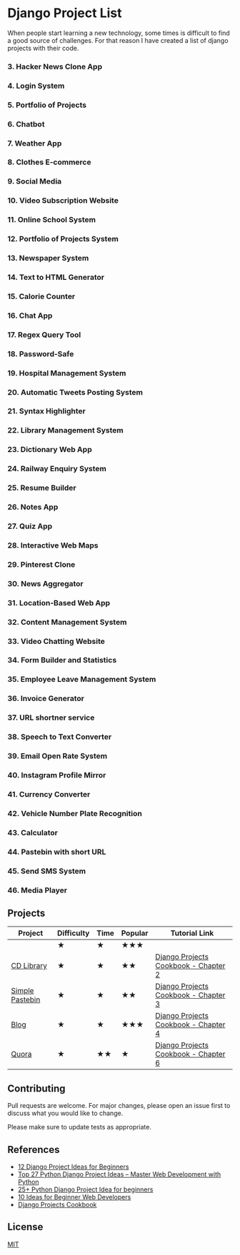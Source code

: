 # Django Project List

When people start learning a new technology, some times is difficult to find a
good source of challenges. For that reason I have created a list of django
projects with their code.

### 3. Hacker News Clone App

### 4. Login System

### 5. Portfolio of Projects

### 6. Chatbot

### 7. Weather App

### 8. Clothes E-commerce

### 9. Social Media

### 10. Video Subscription Website

### 11. Online School System

### 12. Portfolio of Projects System

### 13. Newspaper System

### 14. Text to HTML Generator

### 15. Calorie Counter

### 16. Chat App

### 17. Regex Query Tool

### 18. Password-Safe

### 19. Hospital Management System

### 20. Automatic Tweets Posting System

### 21. Syntax Highlighter

### 22. Library Management System

### 23. Dictionary Web App

### 24. Railway Enquiry System

### 25. Resume Builder

### 26. Notes App

### 27. Quiz App

### 28. Interactive Web Maps

### 29. Pinterest Clone

### 30. News Aggregator

### 31. Location-Based Web App

### 32. Content Management System

### 33. Video Chatting Website

### 34. Form Builder and Statistics

### 35. Employee Leave Management System

### 36. Invoice Generator

### 37. URL shortner service

### 38. Speech to Text Converter

### 39. Email Open Rate System

### 40. Instagram Profile Mirror

### 41. Currency Converter

### 42. Vehicle Number Plate Recognition

### 43. Calculator

### 44. Pastebin with short URL

### 45. Send SMS System

### 46. Media Player

## Projects

|           Project             | Difficulty | Time | Popular |   Tutorial Link |
|-------------------------------|------------|------|---------|-----------------|
|                               |     ★      |   ★  |    ★★★  |                 |
| [CD Library](./cd_library)    |     ★      |   ★  |    ★★   | [Django Projects Cookbook - Chapter 2](http://books.agiliq.com/projects/djenofdjango/en/latest/models-tutorial.html) |
| [Simple Pastebin](./pastebin) |     ★      |  ★   |    ★★   | [Django Projects Cookbook - Chapter 3](http://books.agiliq.com/projects/djenofdjango/en/latest/chapter3.html) |
| [Blog](./blog)                |     ★      |  ★   |    ★★★  | [Django Projects Cookbook - Chapter 4](http://books.agiliq.com/projects/djenofdjango/en/latest/chapter4.html#views) |
| [Quora](./quora)              |     ★      |  ★★  |    ★    | [Django Projects Cookbook - Chapter 6](http://books.agiliq.com/projects/djenofdjango/en/latest/chapter6.html) |

## Contributing

Pull requests are welcome. For major changes, please open an issue first to
discuss what you would like to change.

Please make sure to update tests as appropriate.

## References

- [12 Django Project Ideas for Beginners](https://pythonistaplanet.com/django-project-ideas/)
- [Top 27 Python Django Project Ideas – Master Web Development with Python](https://data--flair-training.cdn.ampproject.org/v/s/data-flair.training/blogs/django-project-ideas/amp/?usqp=mq331AQFKAGwASA%3D&amp_js_v=0.1#aoh=15824939952732&referrer=https%3A%2F%2Fwww.google.com&amp_tf=From%20%251%24s&ampshare=https%3A%2F%2Fdata-flair.training%2Fblogs%2Fdjango-project-ideas%2F)
- [25+ Python Django Project Idea for beginners](https://dev.to/anuragrana/25-python-django-project-idea-for-beginners-3dk)
- [10 Ideas for Beginner Web Developers](http://excid3.com/blog/10-ideas-for-beginner-web-developers/)
- [Django Projects Cookbook](http://books.agiliq.com/projects/djenofdjango/en/latest/index.html)

## License

[MIT](https://choosealicense.com/licenses/mit/)